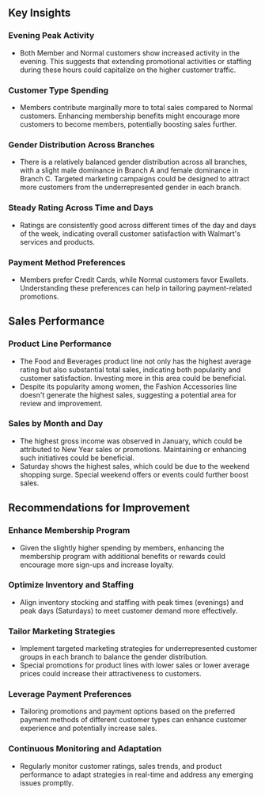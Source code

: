 ## Key Insights

### Evening Peak Activity
- Both Member and Normal customers show increased activity in the evening. This suggests that extending promotional activities or staffing during these hours could capitalize on the higher customer traffic.

### Customer Type Spending
- Members contribute marginally more to total sales compared to Normal customers. Enhancing membership benefits might encourage more customers to become members, potentially boosting sales further.

### Gender Distribution Across Branches
- There is a relatively balanced gender distribution across all branches, with a slight male dominance in Branch A and female dominance in Branch C. Targeted marketing campaigns could be designed to attract more customers from the underrepresented gender in each branch.

### Steady Rating Across Time and Days
- Ratings are consistently good across different times of the day and days of the week, indicating overall customer satisfaction with Walmart's services and products.

### Payment Method Preferences
- Members prefer Credit Cards, while Normal customers favor Ewallets. Understanding these preferences can help in tailoring payment-related promotions.

## Sales Performance

### Product Line Performance
- The Food and Beverages product line not only has the highest average rating but also substantial total sales, indicating both popularity and customer satisfaction. Investing more in this area could be beneficial.
- Despite its popularity among women, the Fashion Accessories line doesn't generate the highest sales, suggesting a potential area for review and improvement.

### Sales by Month and Day
- The highest gross income was observed in January, which could be attributed to New Year sales or promotions. Maintaining or enhancing such initiatives could be beneficial.
- Saturday shows the highest sales, which could be due to the weekend shopping surge. Special weekend offers or events could further boost sales.

## Recommendations for Improvement

### Enhance Membership Program
- Given the slightly higher spending by members, enhancing the membership program with additional benefits or rewards could encourage more sign-ups and increase loyalty.

### Optimize Inventory and Staffing
- Align inventory stocking and staffing with peak times (evenings) and peak days (Saturdays) to meet customer demand more effectively.

### Tailor Marketing Strategies
- Implement targeted marketing strategies for underrepresented customer groups in each branch to balance the gender distribution.
- Special promotions for product lines with lower sales or lower average prices could increase their attractiveness to customers.

### Leverage Payment Preferences
- Tailoring promotions and payment options based on the preferred payment methods of different customer types can enhance customer experience and potentially increase sales.

### Continuous Monitoring and Adaptation
- Regularly monitor customer ratings, sales trends, and product performance to adapt strategies in real-time and address any emerging issues promptly.
